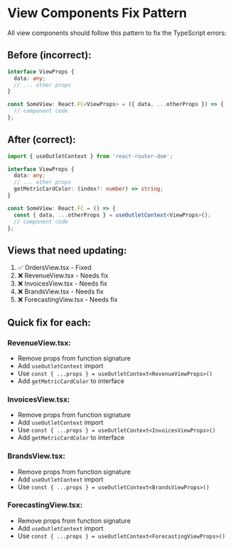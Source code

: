 # View Components Fix Pattern

All view components should follow this pattern to fix the TypeScript errors:

## Before (incorrect):
```typescript
interface ViewProps {
  data: any;
  // ... other props
}

const SomeView: React.FC<ViewProps> = ({ data, ...otherProps }) => {
  // component code
};
```

## After (correct):
```typescript
import { useOutletContext } from 'react-router-dom';

interface ViewProps {
  data: any;
  // ... other props
  getMetricCardColor: (index?: number) => string;
}

const SomeView: React.FC = () => {
  const { data, ...otherProps } = useOutletContext<ViewProps>();
  // component code
};
```

## Views that need updating:
1. ✅ OrdersView.tsx - Fixed
2. ❌ RevenueView.tsx - Needs fix
3. ❌ InvoicesView.tsx - Needs fix
4. ❌ BrandsView.tsx - Needs fix
5. ❌ ForecastingView.tsx - Needs fix

## Quick fix for each:

### RevenueView.tsx:
- Remove props from function signature
- Add `useOutletContext` import
- Use `const { ...props } = useOutletContext<RevenueViewProps>()`
- Add `getMetricCardColor` to interface

### InvoicesView.tsx:
- Remove props from function signature
- Add `useOutletContext` import
- Use `const { ...props } = useOutletContext<InvoicesViewProps>()`
- Add `getMetricCardColor` to interface

### BrandsView.tsx:
- Remove props from function signature
- Add `useOutletContext` import
- Use `const { ...props } = useOutletContext<BrandsViewProps>()`

### ForecastingView.tsx:
- Remove props from function signature
- Add `useOutletContext` import
- Use `const { ...props } = useOutletContext<ForecastingViewProps>()`
